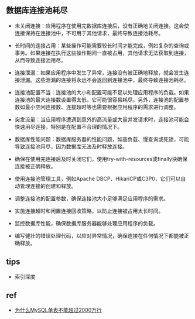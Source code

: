 
## 数据库连接池耗尽
+ 未关闭连接：应用程序在使用完数据库连接后，没有正确地关闭连接。这会使连接保持在连接池中，不可用于其他请求，最终导致连接池耗尽。

+ 长时间的连接占用：某些操作可能需要较长时间才能完成，例如复杂的查询或事务。如果连接在执行这些操作期间一直被占用，其他请求无法获取到连接，从而导致连接池用尽。

+ 连接泄漏：如果应用程序中发生了异常，连接没有被正确地释放，就会发生连接泄漏。这些泄漏的连接将永远不会返回到连接池中，最终导致连接池耗尽。

+ 连接池配置不当：连接池的大小和配置可能不足以处理应用程序的负载。如果连接池的最大连接数设置得太低，它可能很容易耗尽。另外，连接池的配置参数如最小空闲连接数、连接超时等也需要根据应用程序的需求进行调整。

+ 突发流量：当应用程序遭遇到意外的高流量或大量并发请求时，连接池可能会快速用尽连接，特别是在配置不合理的情况下。

+ 数据库性能问题：数据库服务器的性能问题，如高负载、慢查询或死锁，可能导致连接池用尽，因为数据库无法及时释放连接。

<!-- 为了解决数据库连接池耗尽的问题，可以考虑以下几种方法： -->

+ 确保在使用完连接后及时关闭它们，使用try-with-resources或finally块确保连接被正确释放。

+ 使用连接池管理工具，例如Apache DBCP、HikariCP或C3P0，它们可以自动管理连接的创建和释放。

+ 调整连接池的配置参数，确保连接池大小足够满足应用程序的需求。

+ 实施连接超时和闲置连接回收策略，以防止连接被占用太长时间。

+ 监控数据库性能，确保数据库服务器能够处理应用程序的负载。

+ 编写健壮的错误处理代码，以应对异常情况，确保连接在任何情况下都能被正确释放。









## tips
+ 索引深度

## ref
+ [为什么MySQL单表不能超过2000万行](https://bbs.huaweicloud.com/blogs/399181?utm_source=zhihu&utm_medium=bbs-ex&utm_campaign=other&utm_content=content)
